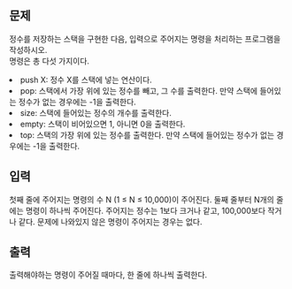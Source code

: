 <h2>문제</h2>

정수를 저장하는 스택을 구현한 다음, 입력으로 주어지는 명령을 처리하는 프로그램을 작성하시오. <br>
명령은 총 다섯 가지이다. <br>
<li>push X: 정수 X를 스택에 넣는 연산이다.</li>
<li>pop: 스택에서 가장 위에 있는 정수를 빼고, 그 수를 출력한다. 만약 스택에 들어있는 정수가 없는 경우에는 -1을 출력한다.</li>
<li>size: 스택에 들어있는 정수의 개수를 출력한다.</li>
<li>empty: 스택이 비어있으면 1, 아니면 0을 출력한다.</li>
<li>top: 스택의 가장 위에 있는 정수를 출력한다. 만약 스택에 들어있는 정수가 없는 경우에는 -1을 출력한다.</li>

<h2>입력</h2>

첫째 줄에 주어지는 명령의 수 N (1 ≤ N ≤ 10,000)이 주어진다. 둘째 줄부터 N개의 줄에는 명령이 하나씩 주어진다. 주어지는 정수는 1보다 크거나 같고, 100,000보다 작거나 같다. 문제에 나와있지 않은 명령이 주어지는 경우는 없다. <br>

<h2>출력</h2>

출력해야하는 명령이 주어질 때마다, 한 줄에 하나씩 출력한다.
